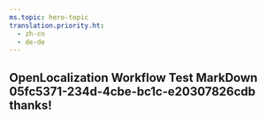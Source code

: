 ```yaml
---
ms.topic: hero-topic
translation.priority.ht: 
  - zh-cn
  - de-de
---
```

## OpenLocalization Workflow Test MarkDown 05fc5371-234d-4cbe-bc1c-e20307826cdb thanks!
